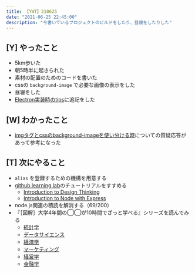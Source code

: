 ```yaml
---
title: 【YWT】210625
date: "2021-06-25 22:45:00"
description: "今書いているプロジェクトのビルドをしたり、昼寝をしたりした"
---
```


## [Y] やったこと

- 5km歩いた
- 朝5時半に起きられた
- 素材の配置のためのコードを書いた
- cssの `background-image` で必要な画像の表示をした
- 昼寝をした
- [Electron実装時のtips](https://gist.github.com/LeeDDHH/b27244b5b39ad1e84896f6cc5119619b)に追記をした

## [W] わかったこと

- [imgタグとcssのbackground-imageを使い分ける時](https://stackoverflow.com/questions/492809/when-to-use-img-vs-css-background-image)についての質疑応答があって参考になった

## [T] 次にやること

- `alias` を登録するための機構を用意する
- [github learning lab](https://lab.github.com/githubtraining)のチュートリアルをすすめる
  - [Introduction to Design Thinking](https://lab.github.com/githubtraining/introduction-to-design-thinking)
  - [Introduction to Node with Express](https://lab.github.com/everydeveloper/introduction-to-node-with-express)
- node.js関連の積読を解消する（69/200）
- 『［図解］大学4年間の◯◯が10時間でざっと学べる』シリーズを読んでみる
  - [統計学](https://www.amazon.co.jp/dp/B07PXB4NN9)
  - [データサイエンス](https://www.amazon.co.jp/dp/B07XNW3TQM)
  - [経済学](https://www.amazon.co.jp/dp/B01KNLFHH6)
  - [マーケティング](https://www.amazon.co.jp/dp/B07BNC2SV3)
  - [経営学](https://www.amazon.co.jp/dp/B071SKDF3L)
  - [金融学](https://www.amazon.co.jp/dp/B07BB6Z7FW)

<!-- https://twitter.com/camomile_cafe/status/1408408453299675140?s=20 -->
